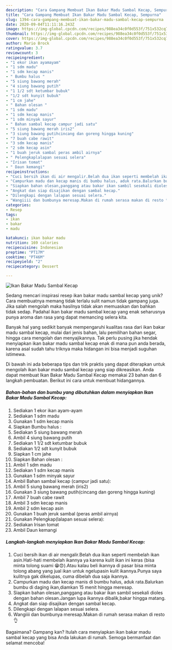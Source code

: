 ```yaml
---
description: "Cara Gampang Membuat Ikan Bakar Madu Sambal Kecap, Sempurna"
title: "Cara Gampang Membuat Ikan Bakar Madu Sambal Kecap, Sempurna"
slug: 1394-cara-gampang-membuat-ikan-bakar-madu-sambal-kecap-sempurna
date: 2020-09-04T11:11:16.243Z
image: https://img-global.cpcdn.com/recipes/988ea34c0f0d553f/751x532cq70/ikan-bakar-madu-sambal-kecap-foto-resep-utama.jpg
thumbnail: https://img-global.cpcdn.com/recipes/988ea34c0f0d553f/751x532cq70/ikan-bakar-madu-sambal-kecap-foto-resep-utama.jpg
cover: https://img-global.cpcdn.com/recipes/988ea34c0f0d553f/751x532cq70/ikan-bakar-madu-sambal-kecap-foto-resep-utama.jpg
author: Mario Brock
ratingvalue: 3.7
reviewcount: 3
recipeingredient:
- "1 ekor ikan ayamayam"
- "1 sdm madu"
- "1 sdm kecap manis"
- " Bumbu halus "
- "5 siung bawang merah"
- "4 siung bawang putih"
- "1 1/2 sdt ketumbar bubuk"
- "1/2 sdt kunyit bubuk"
- "1 cm jahe"
- " Bahan olesan "
- "1 sdm madu"
- "1 sdm kecap manis"
- "1 sdm minyak sayur"
- " Bahan sambal kecap campur jadi satu"
- "5 siung bawang merah iris2"
- "3 siung bawang putihcincang dan goreng hingga kuning"
- "7 buah cabe rawit"
- "3 sdm kecap manis"
- "2 sdm kecap asin"
- "1 buah jeruk sambal peras ambil airnya"
- " Pelengkaplalapan sesuai selera"
- "Irisan tomat"
- " Daun kemangi"
recipeinstructions:
- "Cuci bersih ikan di air mengalir.Belah dua ikan seperti membelah ikan asin.Hati-hati membelah ikannya ya karena kulit ikan ini keras (bisa minta tolong suami 😁😍).Atau kalau beli ikannya di pasar bisa minta tolong abang yang jual ikan untuk ngelupasin kulit ikannya.Punya saya kulitnya gak dikelupas, cuma dibelah dua saja ikannya."
- "Campurkan madu dan kecap manis di bumbu halus, aduk rata.Balurkan bumbu di daging ikan,diamkan 15 menit hingga meresap."
- "Siapkan bahan olesan,panggang atau bakar ikan sambil sesekali dioles dengan bahan olesan.Jangan lupa ikannya dibalik,bakar hingga matang."
- "Angkat dan siap disajikan dengan sambal kecap."
- "Dilengkapi dengan lalapan sesuai selera."
- "Wangiiii dan bumbunya meresap.Makan di rumah serasa makan di resto 👌"
categories:
- Resep
tags:
- ikan
- bakar
- madu

katakunci: ikan bakar madu 
nutrition: 169 calories
recipecuisine: Indonesian
preptime: "PT17M"
cooktime: "PT46M"
recipeyield: "2"
recipecategory: Dessert

---
```



![Ikan Bakar Madu Sambal Kecap](https://img-global.cpcdn.com/recipes/988ea34c0f0d553f/751x532cq70/ikan-bakar-madu-sambal-kecap-foto-resep-utama.jpg)

Sedang mencari inspirasi resep ikan bakar madu sambal kecap yang unik? Cara membuatnya memang tidak terlalu sulit namun tidak gampang juga. Jika salah mengolah maka hasilnya tidak akan memuaskan dan bahkan tidak sedap. Padahal ikan bakar madu sambal kecap yang enak seharusnya punya aroma dan rasa yang dapat memancing selera kita.

Banyak hal yang sedikit banyak mempengaruhi kualitas rasa dari ikan bakar madu sambal kecap, mulai dari jenis bahan, lalu pemilihan bahan segar, hingga cara mengolah dan menyajikannya. Tak perlu pusing jika hendak menyiapkan ikan bakar madu sambal kecap enak di mana pun anda berada, karena asal sudah tahu triknya maka hidangan ini bisa menjadi suguhan istimewa.




Di bawah ini ada beberapa tips dan trik praktis yang dapat diterapkan untuk mengolah ikan bakar madu sambal kecap yang siap dikreasikan. Anda dapat membuat Ikan Bakar Madu Sambal Kecap memakai 23 bahan dan 6 langkah pembuatan. Berikut ini cara untuk membuat hidangannya.

<!--inarticleads1-->

##### Bahan-bahan dan bumbu yang dibutuhkan dalam menyiapkan Ikan Bakar Madu Sambal Kecap:

1. Sediakan 1 ekor ikan ayam-ayam
1. Sediakan 1 sdm madu
1. Gunakan 1 sdm kecap manis
1. Siapkan  Bumbu halus :
1. Sediakan 5 siung bawang merah
1. Ambil 4 siung bawang putih
1. Sediakan 1 1/2 sdt ketumbar bubuk
1. Sediakan 1/2 sdt kunyit bubuk
1. Siapkan 1 cm jahe
1. Siapkan  Bahan olesan :
1. Ambil 1 sdm madu
1. Sediakan 1 sdm kecap manis
1. Gunakan 1 sdm minyak sayur
1. Ambil  Bahan sambal kecap (campur jadi satu):
1. Ambil 5 siung bawang merah (iris2)
1. Gunakan 3 siung bawang putih(cincang dan goreng hingga kuning)
1. Ambil 7 buah cabe rawit
1. Ambil 3 sdm kecap manis
1. Ambil 2 sdm kecap asin
1. Gunakan 1 buah jeruk sambal (peras ambil airnya)
1. Gunakan  Pelengkap(lalapan sesuai selera):
1. Sediakan Irisan tomat
1. Ambil  Daun kemangi




<!--inarticleads2-->

##### Langkah-langkah menyiapkan Ikan Bakar Madu Sambal Kecap:

1. Cuci bersih ikan di air mengalir.Belah dua ikan seperti membelah ikan asin.Hati-hati membelah ikannya ya karena kulit ikan ini keras (bisa minta tolong suami 😁😍).Atau kalau beli ikannya di pasar bisa minta tolong abang yang jual ikan untuk ngelupasin kulit ikannya.Punya saya kulitnya gak dikelupas, cuma dibelah dua saja ikannya.
1. Campurkan madu dan kecap manis di bumbu halus, aduk rata.Balurkan bumbu di daging ikan,diamkan 15 menit hingga meresap.
1. Siapkan bahan olesan,panggang atau bakar ikan sambil sesekali dioles dengan bahan olesan.Jangan lupa ikannya dibalik,bakar hingga matang.
1. Angkat dan siap disajikan dengan sambal kecap.
1. Dilengkapi dengan lalapan sesuai selera.
1. Wangiiii dan bumbunya meresap.Makan di rumah serasa makan di resto 👌




Bagaimana? Gampang kan? Itulah cara menyiapkan ikan bakar madu sambal kecap yang bisa Anda lakukan di rumah. Semoga bermanfaat dan selamat mencoba!
